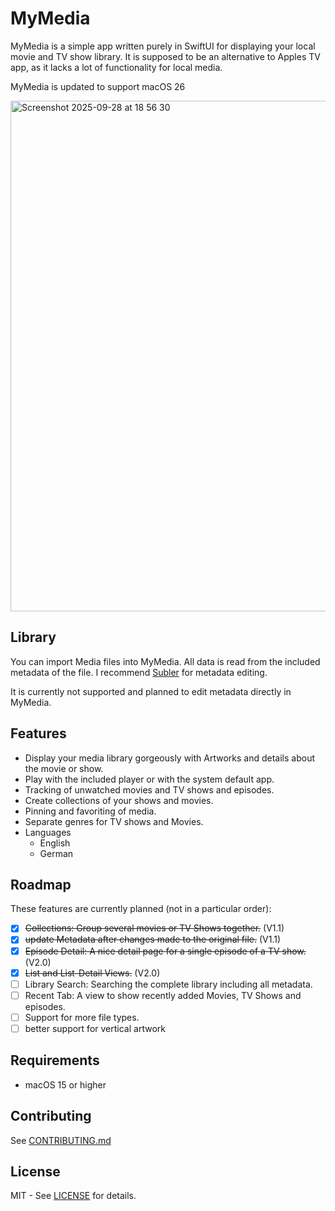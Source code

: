 # MyMedia
MyMedia is a simple app written purely in SwiftUI for displaying your local movie and TV show library.
It is supposed to be an alternative to Apples TV app, as it lacks a lot of functionality for local media.

MyMedia is updated to support macOS 26

<img width="1397" height="817" alt="Screenshot 2025-09-28 at 18 56 30" src="https://github.com/user-attachments/assets/9ebf1f01-fa7b-47cf-939c-e990b1395fe8" />

## Library 
You can import Media files into MyMedia. All data is read from the included metadata of the file.
I recommend [Subler](https://github.com/SublerApp/Subler) for metadata editing.

It is currently not supported and planned to edit metadata directly in MyMedia.

## Features
 - Display your media library gorgeously with Artworks and details about the movie or show.
 - Play with the included player or with the system default app.
 - Tracking of unwatched movies and TV shows and episodes.
 - Create collections of your shows and movies.
 - Pinning and favoriting of media.
 - Separate genres for TV shows and Movies.
 - Languages
    - English
    - German

## Roadmap
These features are currently planned (not in a particular order):
 - [x] ~~Collections: Group several movies or TV Shows together.~~ (V1.1)
 - [x] ~~update Metadata after changes made to the original file.~~ (V1.1)
 - [x] ~~Episode Detail: A nice detail page for a single episode of a TV show.~~ (V2.0)
 - [x] ~~List and List-Detail Views.~~ (V2.0)
 - [ ] Library Search: Searching the complete library including all metadata.
 - [ ] Recent Tab: A view to show recently added Movies, TV Shows and episodes.
 - [ ] Support for more file types.
 - [ ] better support for vertical artwork

## Requirements
 - macOS 15 or higher

## Contributing
See [CONTRIBUTING.md](CONTRIBUTING.md)

## License
MIT - See [LICENSE](LICENSE) for details.
